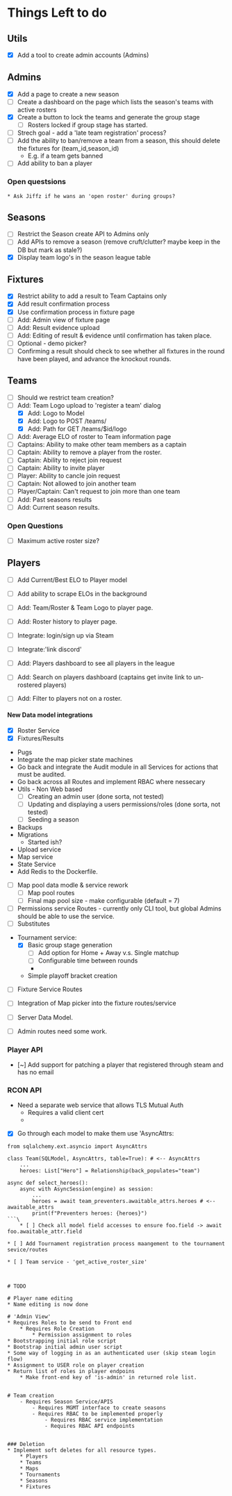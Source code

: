 # Things Left to do

## Utils
* [x] Add a tool to create admin accounts (Admins)

## Admins
* [x] Add a page to create a new season
* [ ] Create a dashboard on the page which lists the season's teams with active rosters
* [x] Create a button to lock the teams and generate the group stage
    * [ ] Rosters locked if group stage has started.
* [ ] Strech goal - add a 'late team registration' process?
* [ ] Add the ability to ban/remove a team from a season, this should delete the fixtures for (team_id,season_id)
    * E.g. if a team gets banned
* [ ] Add ability to ban a player

### Open questsions
    * Ask Jiffz if he wans an 'open roster' during groups?

## Seasons
* [ ] Restrict the Season create API to Admins only
* [ ] Add APIs to remove a season (remove cruft/clutter? maybe keep in the DB but mark as stale?)
* [x] Display team logo's in the season league table

## Fixtures
* [x] Restrict ability to add a result to Team Captains only
* [x] Add result confirmation process
* [x] Use confirmation process in fixture page
* [ ] Add: Admin view of fixture page
* [ ] Add: Result evidence upload
* [ ] Add: Editing of result & evidence until confirmation has taken place.
* [ ] Optional - demo picker?
* [ ] Confirming a result should check to see whether all fixtures in the round have been played, and advance the knockout rounds.

## Teams
* [ ] Should we restrict team creation?
* [ ] Add: Team Logo upload to 'register a team' dialog
    * [x] Add: Logo to Model
    * [x] Add: Logo to POST /teams/
    * [x] Add: Path for GET /teams/$id/logo
* [ ] Add: Average ELO of roster to Team information page
* [ ] Captains: Ability to make other team members as a captain
* [ ] Captain: Ability to remove a player from the roster.
* [ ] Captain: Ability to reject join request
* [ ] Captain: Ability to invite player
* [ ] Player: Ability to cancle join request
* [ ] Captain: Not allowed to join another team
* [ ] Player/Captain: Can't request to join more than one team
* [ ] Add: Past seasons results
* [ ] Add: Current season results.

### Open Questions
* [ ] Maximum active roster size?

## Players
* [ ] Add Current/Best ELO to Player model
* [ ] Add ability to scrape ELOs in the background
* [ ] Add: Team/Roster & Team Logo to player page.
* [ ] Add: Roster history to player page.
* [ ] Integrate: login/sign up via Steam
* [ ] Integrate:'link discord'
* [ ] Add: Players dashboard to see all players in the league
* [ ] Add: Search on players dashboard (captains get invite link to un-rostered players)
* [ ] Add: Filter to players not on a roster.




#### New Data model integrations

* [x] Roster Service
* [x] Fixtures/Results
* Pugs
* Integrate the map picker state machines
* Go back and integrate the Audit module in all Services for actions that must be audited.
* Go back across all Routes and implement RBAC where nessecary
* Utils - Non Web based
    * [ ] Creating an admin user (done sorta, not tested)
    * [ ] Updating and displaying a users permissions/roles (done sorta, not tested)
    * [ ] Seeding a season
* Backups
* Migrations
    * Started ish?
* Upload service
* Map service
* State Service
* Add Redis to the Dockerfile.


* [ ] Map pool data modle & service rework
    * [ ] Map pool routes
    * [ ] Final map pool size - make configurable (default = 7)
* [ ] Permissions service Routes - currently only CLI tool, but global Admins should be able to use the service.
* [ ] Substitutes

* Tournament service:
    * [x]  Basic group stage generation
        * [ ] Add option for Home + Away v.s. Single matchup 
        * [ ] Configurable time between rounds 
        * 
    * Simple playoff bracket creation
* [ ] Fixture Service Routes
* [ ] Integration of Map picker into the fixture routes/service
* [ ] Server Data Model. 

* [ ] Admin routes need some work.
### Player API
* [~]  Add support for patching a player that registered through steam and has no email

### RCON API
* Need a separate web service that allows TLS Mutual Auth
    * Requires a valid client cert
    * 


* [x] Go through each model to make them use 'AsyncAttrs:
```
from sqlalchemy.ext.asyncio import AsyncAttrs

class Team(SQLModel, AsyncAttrs, table=True): # <-- AsyncAttrs
    ...
    heroes: List["Hero"] = Relationship(back_populates="team")

async def select_heroes():
    async with AsyncSession(engine) as session:
        ...
        heroes = await team_preventers.awaitable_attrs.heroes # <-- awaitable_attrs
        print(f"Preventers heroes: {heroes}")
```\
    * [ ] Check all model field accesses to ensure foo.field -> await foo.awaitable_attr.field

* [ ] Add Tournament registration process maangement to the tournament sevice/routes

* [ ] Team service - 'get_active_roster_size'



# TODO

# Player name editing
* Name editing is now done

# 'Admin View'
* Requires Roles to be send to Front end
    * Requires Role Creation
        * Permission assignment to roles
* Bootstrapping initial role script
* Bootstrap initial admin user script
* Some way of logging in as an authenticated user (skip steam login flow)
* Assignment to USER role on player creation
* Return list of roles in player endpoins
    * Make front-end key of 'is-admin' in returned role list.


# Team creation
    - Requires Season Service/APIS
        - Requires MGMT interface to create seasons
        - Requires RBAC to be implemented properly
            - Requires RBAC service implementation
            - Requires RBAC API endpoints


### Deletion
* Implement soft deletes for all resource types.
    * Players
    * Teams
    * Maps
    * Tournaments
    * Seasons
    * Fixtures
    
